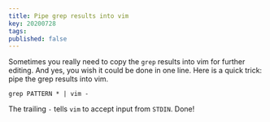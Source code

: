 ```yaml
---
title: Pipe grep results into vim 
key: 20200728
tags: 
published: false
---
```


Sometimes you really need to copy the `grep` results into vim for further editing. And yes, you wish it could be done in one line. 
Here is a quick trick: pipe the grep results into vim. 

```console
grep PATTERN * | vim -
```
The trailing `-` tells `vim` to accept input from `STDIN`. Done!
